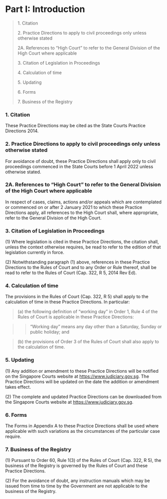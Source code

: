 # Part I: Introduction

> 1\. Citation
>
> 2\. Practice Directions to apply to civil proceedings only unless otherwise stated
>
> 2A. References to “High Court” to refer to the General Division of the High Court where applicable
>
> 3\. Citation of Legislation in Proceedings
>
> 4\. Calculation of time&#x20;
>
> 5\. Updating
>
> 6\. Forms&#x20;
>
> 7\. Business of the Registry

### 1. Citation <a href="#id-1-citation" id="id-1-citation"></a>

These Practice Directions may be cited as the State Courts Practice Directions 2014.

### 2. Practice Directions to apply to civil proceedings only unless otherwise stated <a href="#id-2-practice-directions-to-apply-to-civil-proceedings-only-unless-otherwise-stated" id="id-2-practice-directions-to-apply-to-civil-proceedings-only-unless-otherwise-stated"></a>

For avoidance of doubt, these Practice Directions shall apply only to civil proceedings commenced in the State Courts before 1 April 2022 unless otherwise stated.

### 2A. References to “High Court” to refer to the General Division of the High Court where applicable <a href="#id-2a-references-to-high-court-to-refer-to-the-general-division-of-the-high-court-where-applicable" id="id-2a-references-to-high-court-to-refer-to-the-general-division-of-the-high-court-where-applicable"></a>

In respect of cases, claims, actions and/or appeals which are contemplated or commenced on or after 2 January 2021 to which these Practice Directions apply, all references to the High Court shall, where appropriate, refer to the General Division of the High Court.

### 3. Citation of Legislation in Proceedings <a href="#id-3-citation-of-legislation-in-proceedings" id="id-3-citation-of-legislation-in-proceedings"></a>

(1) Where legislation is cited in these Practice Directions, the citation shall, unless the context otherwise requires, be read to refer to the edition of that legislation currently in force.

(2) Notwithstanding paragraph (1) above, references in these Practice Directions to the Rules of Court and to any Order or Rule thereof, shall be read to refer to the Rules of Court (Cap. 322, R 5, 2014 Rev Ed).

### 4. Calculation of time <a href="#id-4-calculation-of-time" id="id-4-calculation-of-time"></a>

The provisions in the Rules of Court (Cap. 322, R 5) shall apply to the calculation of time in these Practice Directions. In particular:

> (a) the following definition of “working day” in Order 1, Rule 4 of the Rules of Court is applicable in these Practice Directions:

> > “Working day” means any day other than a Saturday, Sunday or public holiday; and

> (b) the provisions of Order 3 of the Rules of Court shall also apply to the calculation of time.

### 5. Updating <a href="#id-5-updating" id="id-5-updating"></a>

(1) Any addition or amendment to these Practice Directions will be notified on the Singapore Courts website at https://www.judiciary.gov.sg. The Practice Directions will be updated on the date the addition or amendment takes effect.

(2) The complete and updated Practice Directions can be downloaded from the Singapore Courts website at https://www.judiciary.gov.sg.

### 6. Forms <a href="#id-6-forms" id="id-6-forms"></a>

The Forms in Appendix A to these Practice Directions shall be used where applicable with such variations as the circumstances of the particular case require.

### 7. Business of the Registry <a href="#id-7-business-of-the-registry" id="id-7-business-of-the-registry"></a>

(1) Pursuant to Order 60, Rule 1(3) of the Rules of Court (Cap. 322, R 5), the business of the Registry is governed by the Rules of Court and these Practice Directions.

(2) For the avoidance of doubt, any instruction manuals which may be issued from time to time by the Government are not applicable to the business of the Registry.
